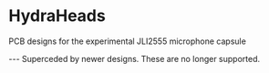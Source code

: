 # HydraHeads
PCB designs for the experimental JLI2555 microphone capsule

--- Superceded by newer designs. These are no longer supported.
